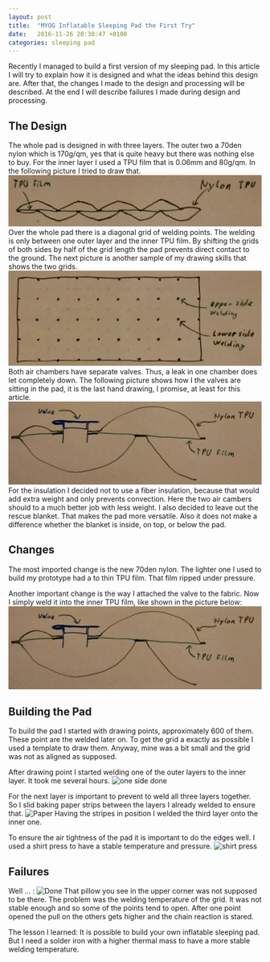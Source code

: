 ```yaml
---
layout: post
title:  "MYOG Inflatable Sleeping Pad the First Try"
date:   2016-11-26 20:30:47 +0100
categories: sleeping pad 
---
```

Recently I managed to build a first version of my sleeping pad.
In this article I will try to explain how it is designed and what the ideas behind this design are.
After that, the changes I made to the design and processing will be described.
At the end I will describe failures I made during design and processing.


## The Design
The whole pad is designed in with three layers.
The outer two a 70den nylon which is 170g/qm, yes that is quite heavy but there was nothing else to buy. 
For the inner layer I used a TPU film that is 0.06mm and 80g/qm.
In the following picture I tried to draw that.
![three layer design](/assets/matte2/3layerDesign.jpg)
Over the whole pad there is a diagonal grid of welding points.
The welding is only between one outer layer and the inner TPU film.
By shifting the grids of both sides by half of the grid length the pad prevents direct contact to the ground.
The next picture is another sample of my drawing skills that shows the two grids.
![grids](/assets/matte2/weldingPointDesign.jpg)
Both air chambers have separate valves. 
Thus, a leak in one chamber does let completely down.
The following picture shows how I the valves are sitting in the pad, it is the last hand drawing, I promise, at least for this article.
![valve design](/assets/matte2/valveDesign.jpg)
For the insulation I decided not to use a fiber insulation, because that would add extra weight and only prevents convection.
Here the two air cambers should to a much better job with less weight.
I also decided to leave out the rescue blanket. 
That makes the pad more versatile.
Also it does not make a difference whether the blanket is inside, on top, or below the pad.


## Changes
 The most imported change is the  new 70den nylon.
 The lighter one I used to build my prototype had a to thin TPU film.
 That film ripped under pressure.
 
 Another important change is the way I attached the valve to the fabric.
Now I simply weld it into the inner TPU film, like shown in the picture below:
![valve design](/assets/matte2/valveDesign.jpg)

## Building the Pad
To build the pad I started with drawing points, approximately 600 of them.
These point are the welded later on.
To get the grid a exactly as possible I used a template to draw them.
Anyway, mine was a bit small and the grid was not as aligned as supposed.

After drawing point I started welding one of the outer layers to the inner layer.
It took me several hours.
![one side done](/assets/matte2/oneDone.jpg)

For the next layer is important to prevent to weld all three layers together.
So I slid baking paper strips between the layers I already welded to ensure that.
![Paper](/assets/matte2/paper.jpg)
Having the stripes in position I welded the third layer onto the inner one.

To ensure the air tightness of the pad it is important to do the edges well.
I used a shirt press to have a stable temperature and pressure.
![shirt press](/assets/matte2/press.jpg)

## Failures 
Well ... : 
![Done](/assets/matte2/Done.jpg)
That pillow you see in the upper corner was not supposed to be there.
The problem was the welding temperature of the grid.
It was not stable enough and so some of the points tend to open.
After one point opened the pull on the others gets higher and the chain reaction is stared.

The lesson I learned: It is possible to build your own inflatable sleeping pad.
But I need a solder iron with a higher thermal mass to have a more stable welding temperature.





